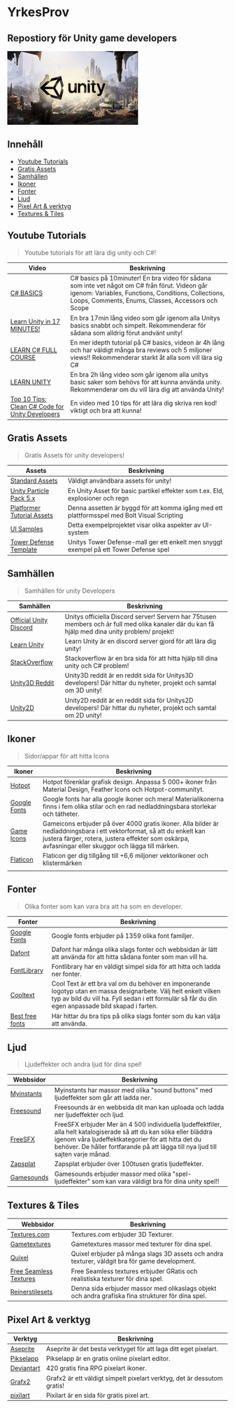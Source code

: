 # YrkesProv
## Repostiory för Unity game developers

![Repository Banner](HeaderImage.jfif)

## Innehåll

- [Youtube Tutorials](#Youtube-tutorials)
- [Gratis Assets](#Gratis-assets)
- [Samhällen](#Samhällen)
- [Ikoner](#Ikoner)
- [Fonter](#Fonter)
- [Ljud](#Ljud)
- [Pixel Art & verktyg](#PixelArtverktyg)
- [Textures & Tiles](#TexturesTiles)


## Youtube Tutorials

>Youtube tutorials för att lära dig unity och C#!


| Video  | Beskrivning |
| ------------- | ------------- |
| [C# BASICS](https://youtu.be/IFayQioG71A) | C# basics på 10minuter! En bra video för sådana som inte vet något om C# från förut. Videon går igenom: Variables, Functions, Conditions, Collections, Loops, Comments, Enums, Classes, Accessors och Scope |
| [Learn Unity in 17 MINUTES!](https://youtu.be/E6A4WvsDeLE) |En bra 17min lång video som går igenom alla Unitys basics snabbt och simpelt. Rekommenderar för sådana som alldrig förut andvänt unity!
| [LEARN C# FULL COURSE](https://youtu.be/GhQdlIFylQ8)  | En mer idepth tutorial på C# basics, videon är 4h lång och har väldigt många bra reviews och 5 miljoner views!! Rekommenderar starkt åt alla som vill lära sig C#  |
| [LEARN UNITY](https://youtu.be/pwZpJzpE2lQ) |En bra 2h lång video som går igenom alla unitys basic saker som behövs för att kunna använda unity. Rekommenderar om du vill lära dig att använda Unity!
| [Top 10 Tips: Clean C# Code for Unity Developers](https://youtu.be/MBTtsVWcieE) |En video med 10 tips för att lära dig skriva ren kod! viktigt och bra att kunna!

## Gratis Assets

>Gratis Assets för unity developers!

| Assets  | Beskrivning |
| ------------- | ------------- |
|[Standard Assets](https://assetstore.unity.com/packages/essentials/asset-packs/standard-assets-for-unity-2018-4-32351#description) | Väldigt användbara assets för unity!
|[Unity Particle Pack 5.x](https://assetstore.unity.com/packages/essentials/asset-packs/unity-particle-pack-5-x-73777)| En Unity Asset för basic partikel effekter som t.ex. Eld, explosioner och regn
|[Platformer Tutorial Assets](https://assetstore.unity.com/packages/essentials/tutorial-projects/bolt-kit-platformer-tutorial-assets-168067)|Denna assetten är byggd för att komma igång med ett plattformsspel med Bolt Visual Scripting
|[UI Samples](https://assetstore.unity.com/packages/essentials/ui-samples-25468)| Detta exempelprojektet visar olika aspekter av UI-system
|[Tower Defense Template](https://assetstore.unity.com/packages/essentials/tutorial-projects/tower-defense-template-107692)|Unitys Tower Defense-mall ger ett enkelt men snyggt exempel på ett Tower Defense spel


## Samhällen
>Samhällen för unity Developers

| Samhällen  | Beskrivning |
| ------------- | ------------- |
|[Official Unity Discord](https://discord.com/invite/unity)| Unitys officiella Discord server! Servern har 75tusen members och är full med olika kanaler där du kan få hjälp med dina unity problem/ projekt!
|[Learn Unity](https://discord.com/invite/zryvRDtWCe)| Learn Unity är en discord server gjord för att lära dig unity!
|[StackOverflow](https://stackoverflow.com/)| Stackoverflow är en bra sida för att hitta hjälp till dina unity och C# problem!
|[Unity3D Reddit](https://www.reddit.com/r/Unity3D/)|Unity3D reddit är en reddit sida för Unitys3D developers! Där hittar du nyheter, projekt och samtal om 3D unity!
|[Unity2D](https://www.reddit.com/r/Unity2D/)|Unity2D reddit är en reddit sida för Unitys2D developers! Där hittar du nyheter, projekt och samtal om 2D unity!


## Ikoner
>Sidor/appar för att hitta Icons

| Ikoner  | Beskrivning |
| ------------- | ------------- |
|[Hotpot](https://hotpot.ai/free-icons)| Hotpot förenklar grafisk design. Anpassa 5 000+ ikoner från Material Design, Feather Icons och Hotpot-communityt.
|[Google Fonts](https://fonts.google.com/icons?selected=Material+Icons)|Google fonts har alla google ikoner och mera! Materialikonerna finns i fem olika stilar och en rad nedladdningsbara storlekar och tätheter.
|[Game Icons](https://game-icons.net/)| Gameicons erbjuder på över 4000 gratis ikoner. Alla bilder är nedladdningsbara i ett vektorformat, så att du enkelt kan justera färger, rotera, justera effekter som oskärpa, avfasningar eller skuggor och lägga till märken.
|[Flaticon](https://www.flaticon.com/)| Flaticon ger dig tillgång till +6,6 miljoner vektorikoner och klistermärken
|[]()|


## Fonter
>Olika fonter som kan vara bra att ha som en developer.

| Fonter  | Beskrivning |
| ------------- | ------------- |
|[Google Fonts](https://fonts.google.com/)| Google fonts erbjuder på 1359 olika font familjer.
|[Dafont](https://www.dafont.com/mtheme.php?id=8)| Dafont har många olika slags fonter och webbsidan är lätt att använda för att hitta sådana fonter som man vill ha.
|[FontLibrary](https://fontlibrary.org/)| Fontlibrary har en väldigt simpel sida för att hitta och ladda ner fonter.
|[Cooltext](https://cooltext.com/)| Cool Text är ett bra val om du behöver en imponerande logotyp utan en massa designarbete. Välj helt enkelt vilken typ av bild du vill ha. Fyll sedan i ett formulär så får du din egen anpassade bild skapad i farten. 
|[Best free fonts](https://muffingroup.com/blog/best-free-fonts/)| Här hittar du bra tips på olika slags fonter som du kan välja att använda.


## Ljud
>Ljudeffekter och andra ljud för dina spel!

| Webbsidor  | Beskrivning |
| ------------- | ------------- |
|[Myinstants](https://www.myinstants.com/instant/windows-error-noise-6671/)| Myinstants har massor med olika "sound buttons" med ljudeffekter som går att ladda ner.
|[Freesound](https://freesound.org/)|Freesounds är en webbsida dit man kan uploada och ladda ner ljudeffekter och ljud. 
|[FreeSFX](https://www.freesfx.co.uk/)|FreeSFX erbjuder Mer än 4 500 individuella ljudeffektfiler, alla helt katalogiserade så att du kan söka eller bläddra igenom våra ljudeffektkategorier för att hitta det du behöver. De håller fortfarande på att lägga till nya ljud till sajten varje månad.
|[Zapsplat](https://www.zapsplat.com/)| Zapsplat erbjuder över 100tusen gratis ljudeffekter.
|[Gamesounds](https://gamesounds.xyz/)| Gamesounds erbjuder massor med olika "spel-ljudeffekter" som kan vara väldigt bra för dina unity spel!!

## Textures & Tiles
| Webbsidor  | Beskrivning |
| ------------- | ------------- |
|[Textures.com](https://www.textures.com/)|Textures.com erbjuder 3D Texturer.
|[Gametextures](https://gametextures.com/shop?order=new&s=)|Gametextures massor med texturer för dina spel.
|[Quixel](https://quixel.com/megascans/home)| Quixel erbjuder på många slags 3D assets och andra texturer, väldgit bra för game development.
|[Free Seamless Textures](https://sites.google.com/site/freeseamlesstextures/home)| Free Seamless textures erbjuder GRatis och realistiska texturer för dina spel.
|[Reinerstilesets](https://www.reinerstilesets.de/graphics/texturen/bark/)| Denna sida erbjuder massor med olikaslags objekt och andra grafiska fina strukturer för dina spel.

## Pixel Art & verktyg
| Verktyg  | Beskrivning |
| ------------- | ------------- |
|[Aseprite](https://www.aseprite.org/)| Aseprite är det besta verktyget för att laga ditt eget pixelart.
|[Pikselapp](https://www.piskelapp.com/)| Pikselapp är en gratis online pixelart editor.
|[Deviantart](https://www.deviantart.com/7soul1/art/420-Pixel-Art-Icons-for-RPG-129892453)| 420 gratis fina RPG pixelart ikoner.
|[Grafx2](http://grafx2.chez.com/index.php?static3/downloads)| Grafx2 är ett väldigt simpelt pixelart verktyg, det är dessutom gratis!
|[pixilart](https://www.pixilart.com/)| Pixilart är en sida för gratis pixel art.
